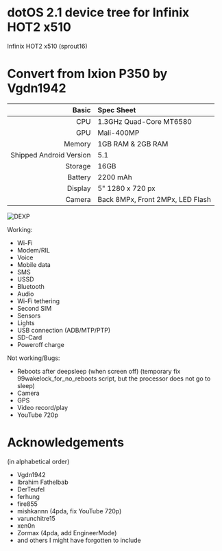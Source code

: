 # dotOS 2.1 device tree for Infinix HOT2 x510 

Infinix HOT2 x510 (sprout16)

Convert from Ixion P350 by Vgdn1942
==============

Basic   | Spec Sheet
-------:|:-------------------------
CPU     | 1.3GHz Quad-Core MT6580
GPU     | Mali-400MP
Memory  | 1GB RAM & 2GB RAM
Shipped Android Version | 5.1
Storage | 16GB
Battery | 2200 mAh
Display | 5" 1280 x 720 px
Camera  | Back 8MPx, Front 2MPx, LED Flash

![DEXP](https://www.techzim.co.zw/wp-content/uploads/2015/08/infinix-4248-875433-3-zoom.jpg "Infinix HOT2 x510")

Working:
- Wi-Fi
- Modem/RIL
- Voice
- Mobile data
- SMS
- USSD
- Bluetooth
- Audio
- Wi-Fi tethering
- Second SIM
- Sensors
- Lights
- USB connection (ADB/MTP/PTP)
- SD-Card
- Poweroff charge

Not working/Bugs:
- Reboots after deepsleep (when screen off) (temporary fix 99wakelock_for_no_reboots script, but the processor does not go to sleep)
- Camera
- GPS
- Video record/play
- YouTube 720p

# Acknowledgements

(in alphabetical order)

* Vgdn1942 
* Ibrahim Fathelbab 
* DerTeufel
* ferhung
* fire855
* mishkannn (4pda, fix YouTube 720p)
* varunchitre15
* xen0n
* Zormax (4pda, add EngineerMode)
* and others I might have forgotten to include
